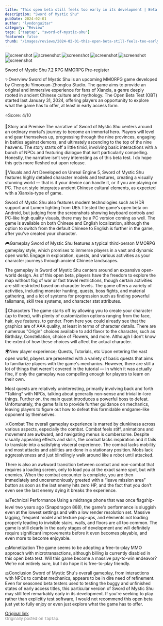 ```yaml
---
title: "This open beta still feels too early in its development | Beta Review - Sword of Mystic Shu"
description: "Sword of Mystic Shu"
pubDate: 2024-02-01
author: "lyndonguitar"
category: "Review"
tags: ["taptap", "sword-of-mystic-shu"]
featured: false
thumb: "/images/reviews/2024-02-01-this-open-beta-still-feels-too-early-in-its-development--beta-review---sword-of-mystic-sh-0.avif"
---
```


<div class="gallery">
  <img src="/images/reviews/2024-02-01-this-open-beta-still-feels-too-early-in-its-development--beta-review---sword-of-mystic-sh-0.avif" alt="screenshot" />
  <img src="/images/reviews/2024-02-01-this-open-beta-still-feels-too-early-in-its-development--beta-review---sword-of-mystic-sh-1.avif" alt="screenshot" />
  <img src="/images/reviews/2024-02-01-this-open-beta-still-feels-too-early-in-its-development--beta-review---sword-of-mystic-sh-2.avif" alt="screenshot" />
  <img src="/images/reviews/2024-02-01-this-open-beta-still-feels-too-early-in-its-development--beta-review---sword-of-mystic-sh-3.avif" alt="screenshot" />
  <img src="/images/reviews/2024-02-01-this-open-beta-still-feels-too-early-in-its-development--beta-review---sword-of-mystic-sh-4.avif" alt="screenshot" />
  <img src="/images/reviews/2024-02-01-this-open-beta-still-feels-too-early-in-its-development--beta-review---sword-of-mystic-sh-5.avif" alt="screenshot" />
</div>

Sword of Mystic Shu
7.2
RPG
MMORPG
Pre-register

✨Overview
Sword of Mystic Shu is an upcoming MMORPG game developed by Chengdu Yimoxuan-Zhonglou Studio. The game aims to provide an original and immersive experience for fans of Xianxia, a genre deeply rooted in ancient Chinese culture and mythology. The Open Beta Test (OBT) started last January 31, 2024, offering players an opportunity to explore what the game has to offer, at least in early access form.

⭐️Score: 4/10

📖Story and Premise
The narrative of Sword of Mystic Shu centers around an ordinary mortal's journey to become an immortal hero. Players will level and gear themselves up, progressing through the nine provinces, engaging in battles against demons, and ultimately ascending to the top of the nine heavens. The story starts off a little timid, involving basic interactions with a bunch of NPCs and featuring dialogue that isn’t particularly compelling. Honestly, the narrative isn’t very interesting as of this beta test. I do hope this gets more fleshed out upon release.

🎨Visuals and Art
Developed on Unreal Engine 5, Sword of Mystic Shu features highly detailed character models and textures, creating a visually stunning world — that is if your device can handle it, or if you are playing on PC. The art style integrates ancient Chinese cultural elements, as expected with a Xianxia-type of game.   

Sword of Mystic Shu also features modern technologies such as HDR support and Lumen lighting from UE5. I tested the game’s open beta on Android, but judging from the screenshots showing keyboard controls and PC-like high quality visuals, there may be a PC version coming as well. The game is available on both Chinese and English localization, although the option to switch from the default Chinese to English is further in the game, after you’ve created your character.

🎮Gameplay
Sword of Mystic Shu features a typical third-person MMORPG gameplay style, which promises to immerse players in a vast and dynamic open world. Engage in exploration, quests, and various activities as your character journeys through ancient Chinese landscapes.

The gameplay in Sword of Mystic Shu centers around an expansive open-world design. As of this open beta, players have the freedom to explore the map without fog of war or fast travel restrictions, though certain activities are still restricted based on character levels. The game offers a variety of activities, including monster hunting, quests, boss fights, and material gathering, and a lot of systems for progression such as finding powerful talismans, skill tree systems, and character stat attributes.

🚶Characters
The game starts off by allowing you to create your character (up to three), with plenty of customization options ranging from the face, hair, eye features, to gender. From here you could already see that the graphics are of AAA quality, at least in terms of character details. There are numerous "Origin" choices available to add flavor to the character, such as Birthday, Constellation, choice of Flowers, and more. Although I don’t know the extent of how these choices will affect the actual character.

🌍New player experience; Quests, Tutorials, etc
Upon entering the vast open world, players are presented with a variety of basic quests that aims to familiarize players with the game's mechanics. However, there are still a lot of things that weren't covered in the tutorial — in which it was actually fine, if only the gameplay was compelling enough for players to learn on their own.

Most quests are relatively uninteresting, primarily involving back and forth “Talking” with NPCs, talking about generally non-sense and trivial in-lore things. Further on, the main quest introduces a powerful boss to defeat. Unfortunately, the game fails to provide further guidance on mechanics, leaving players to figure out how to defeat this formidable endgame-like opponent by themselves.

⚔️Combat
The overall gameplay experience is marred by clunkiness across various aspects, especially the combat. Combat feels stiff, animations and movement are awkward, and navigating menus is cumbersome. Despite visually appealing effects and skills, the combat lacks inspiration and it fails to translate into a satisfying visceral experience. The combat lacks mobility and most attacks and abilities are done in a stationary position. Mobs lack aggressiveness and just blindlingly walk around like a robot until attacked.

There is also an awkward transition between combat and non-combat that requires a loading screen, only to load you at the exact same spot, but with enemies. When the combat encounter is complete, you are then immediately and unceremoniously greeted with a “leave mission area” button as soon as the last enemy hits zero HP, and the fact that you don’t even see the last enemy dying it breaks the experience.

📊Technical Performance
Using a midrange phone that was once flagship-level two years ago (Snapdragon 888), the game's performance is sluggish even at the lowest settings and with a low render resolution set. Massive lagging, frequent model and texture pop-ups, and elements not loading properly leading to invisible stairs, walls, and floors are all too common. The game is still clearly in the early stages of development and will definitely require significant improvements before it even becomes playable, and even more to become enjoyable.

💵Monetization
The game seems to be adopting a free-to-play MMO approach with microtransactions, although billing is currently disabled in this open beta test. Will this game become a massive pay-to-win endeavor? We're not entirely sure, but I do hope it is free-to-play friendly.

⚖️Conclusion
Sword of Mystic Shu's overall gameplay, from interactions with NPCs to combat mechanics, appears to be in dire need of refinement. Even for seasoned beta testers used to testing the buggy and unfinished states of early access titles, this particular version of Sword of Mystic Shu may still feel remarkably early in its development. If you're seeking to play rather than explicitly test software, I would not recommend this open beta just yet to fully enjoy or even just explore what the game has to offer.

[Original link](https://www.taptap.io/post/6940797)<br><span style="font-size: 0.95em; color: #888;">Originally posted on TapTap.</span>

